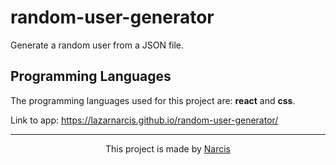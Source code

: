 # random-user-generator

Generate a random user from a JSON file.

## Programming Languages

The programming languages used for this project are: <b>react</b> and <b>css</b>.

Link to app: https://lazarnarcis.github.io/random-user-generator/

<hr>

<p align="center">This project is made by <a href="https://lazarnarcis.github.io">Narcis</a></p>